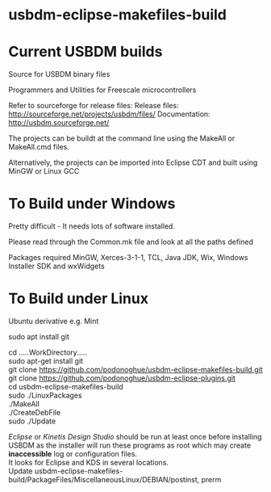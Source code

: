# usbdm-eclipse-makefiles-build
Current USBDM builds
=================================================

Source for USBDM binary files

Programmers and Utilities for Freescale microcontrollers

Refer to sourceforge for release files:
Release files: http://sourceforge.net/projects/usbdm/files/
Documentation: http://usbdm.sourceforge.net/

The projects can be buildt at the command line using the MakeAll or MakeAll.cmd files.

Alternatively, the projects can be imported into Eclipse CDT and built using MinGW or Linux GCC

To Build under Windows
=====================
Pretty difficult - It needs lots of software installed.

Please read through the Common.mk file and look at all the paths defined

Packages required MinGW, Xerces-3-1-1, TCL, Java JDK, Wix, Windows Installer SDK and wxWidgets

To Build under Linux
=====================
Ubuntu derivative e.g. Mint

sudo apt install git

cd .....WorkDirectory.....  
sudo apt-get install git  
git clone https://github.com/podonoghue/usbdm-eclipse-makefiles-build.git  
git clone https://github.com/podonoghue/usbdm-eclipse-plugins.git  
cd usbdm-eclipse-makefiles-build  
sudo ./LinuxPackages  
./MakeAll  
./CreateDebFile  
sudo ./Update  

_Eclipse_ or _Kinetis_ _Design_ _Studio_ should be run at least once before installing USBDM as the installer will run these programs as root which may create **inaccessible** log or configuration files.   
It looks for Eclipse and KDS in several locations.  
Update usbdm-eclipse-makefiles-build/PackageFiles/MiscellaneousLinux/DEBIAN/postinst, prerm